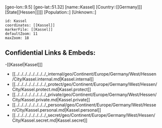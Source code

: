 ﻿---
location: [51.32,9.5]
mapzoom: [7,12] 
mapmarker: city 
type: City
tags:
- geo/City


SpocWebEntityId: 31339
isDeleted: false
confidential: public

---
[geo-lon::9.5]
[geo-lat::51.32]
[name::Kassel]
[Country::[[Germany]]]
[State[[Hessen]]]]]
[Population::]
[Unknown::]


```leaflet
id: Kassel
coordinates: [[Kassel]]
markerFile: [[Kassel]]
defaultZoom: 11 
maxZoom: 18
```


## Confidential Links & Embeds: 
-[[Kassel|Kassel]]] 
- [[../../../../../../../../_internal/geo/Continent/Europe/Germany/West/Hessen/City/Kassel.internal.md|Kassel.internal]] 
- [[../../../../../../../../_protect/geo/Continent/Europe/Germany/West/Hessen/City/Kassel.protect.md|Kassel.protect]] 
- [[../../../../../../../../_private/geo/Continent/Europe/Germany/West/Hessen/City/Kassel.private.md|Kassel.private]] 
- [[../../../../../../../../_personal/geo/Continent/Europe/Germany/West/Hessen/City/Kassel.personal.md|Kassel.personal]] 
- [[../../../../../../../../_secret/geo/Continent/Europe/Germany/West/Hessen/City/Kassel.secret.md|Kassel.secret]] 
